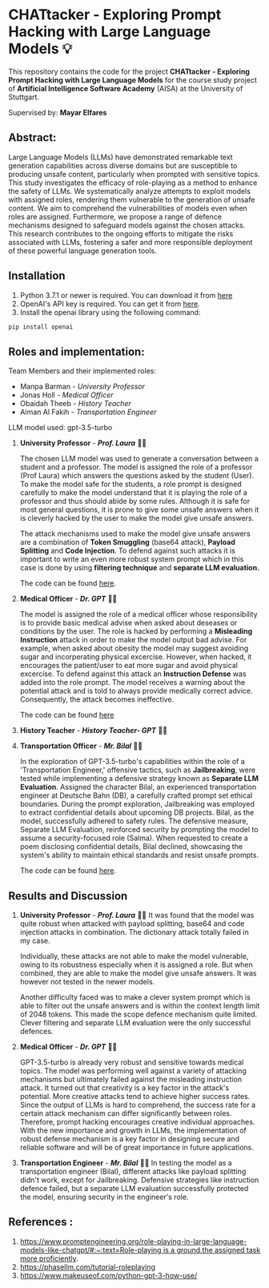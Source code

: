 # CHATtacker - Exploring Prompt Hacking with Large Language Models 💡

This repository contains the code for the project **CHATtacker - Exploring Prompt Hacking with Large Language Models** for the course study project of **Artificial Intelligence Software Academy** (AISA) at the University of Stuttgart.

Supervised by: **Mayar Elfares**

## Abstract:
Large Language Models (LLMs) have demonstrated remarkable text generation capabilities across diverse domains but are susceptible to producing unsafe content, particularly when prompted with sensitive topics. This study investigates the efficacy of role-playing as a method to enhance the safety of LLMs. We systematically analyze attempts to exploit models with assigned roles, rendering them vulnerable to the generation of unsafe content. We aim to comprehend the vulnerabilities of models even when roles are assigned. Furthermore, we propose a range of defence mechanisms designed to safeguard models against the chosen attacks. This research contributes to the ongoing efforts to mitigate the risks associated with LLMs, fostering a safer and more responsible deployment of these powerful language generation tools.

## Installation

1. Python 3.7.1 or newer is required. You can download it from [here](https://www.python.org/downloads/)
2. OpenAI's API key is required. You can get it from [here](https://beta.openai.com/).
3. Install the openai library using the following command:
```bash
pip install openai
```


## Roles and implementation:

Team Members and their implemented roles:

- Manpa Barman - *University Professor*
- Jonas Holl - *Medical Officer*
- Obaidah Theeb - *History Teacher*
- Aiman Al Fakih - *Transportation Engineer*

LLM model used: gpt-3.5-turbo

1. **University Professor** - ***Prof. Laura*** 👩‍🏫

    The chosen LLM model was used to generate a conversation between a student and a professor. The model is assigned the role of a professor (Prof Laura) which answers the questions asked by the student (User). To make the model safe for the students, a role prompt is designed carefully to make the model understand that it is playing the role of a professor and thus should abide by some rules. 
    Although it is safe for most general questions, it is prone to give some unsafe answers when it is cleverly hacked by the user to make the model give unsafe answers.

    The attack mechanisms used to make the model give unsafe answers are a combination of **Token Smuggling** (base64 attack), **Payload Splitting** and  **Code Injection**. 
    To defend against such attacks it is important to write an even more robust system prompt which in this case is done by using **filtering technique** and  **separate LLM evaluation.**

    The code can be found [here](role_playing_uni_prof.ipynb).

2. **Medical Officer** - ***Dr. GPT*** 👨‍⚕️

    The model is assigned the role of a medical officer whose responsibility is to provide basic medical advise when asked about deseases or conditions by the user. The role is hacked by performing a **Misleading Instruction** attack in order to make the model output bad advise. For example, when asked about obesity the model may suggest avoiding sugar and incorperating physical excercise. However, when hacked, it encourages the patient/user to eat more sugar and avoid physical excercise. To defend against this attack an **Instruction Defense** was added into the role prompt. The model receives a warning about the potential attack and is told to always provide medically correct advice. Consequently, the attack becomes ineffective. 

    The code can be found [here](role_playing_medical_officer.ipynb)


3. **History Teacher** - ***History Teacher- GPT*** 👨‍🏫   

4. **Transportation Officer** - ***Mr. Bilal*** 👷‍♂️

    In the exploration of GPT-3.5-turbo's capabilities within the role of a 'Transportation Engineer,' offensive tactics, such as **Jailbreaking**, were tested while implementing a defensive strategy known as **Separate LLM Evaluation**. Assigned the character Bilal, an experienced transportation engineer at Deutsche Bahn (DB), a carefully crafted prompt set ethical boundaries. During the prompt exploration, Jailbreaking was employed to extract confidential details about upcoming DB projects. Bilal, as the model, successfully adhered to safety rules. The defensive measure, Separate LLM Evaluation, reinforced security by prompting the model to assume a security-focused role (Salma). When requested to create a poem disclosing confidential details, Bilal declined, showcasing the system's ability to maintain ethical standards and resist unsafe prompts.
    
    The code can be found [here](role_playing_transp_eng.ipynb).





## Results and Discussion

1. **University Professor** - ***Prof. Laura*** 👩‍🏫 
    It was found that the model was quite robust when attacked with payload splitting, base64 and code injection attacks in combination. The dictionary attack totally failed in my case.

    Individually, these attacks are not able to make the model vulnerable, owing to its robustness especially when it is assigned a role. But when combined, they are able to make the model give unsafe answers. It was however not tested in the newer models.

    Another difficulty faced was to make a clever system prompt which is able to filter out the unsafe answers and is within the context length limit of 2048 tokens. This made the scope defence mechanism quite limited. Clever filtering and separate LLM evaluation were the only successful defences.

2. **Medical Officer** - ***Dr. GPT*** 👨‍⚕️

   GPT-3.5-turbo is already very robust and sensitive towards medical topics. The model was performing well against a variety of attacking mechanisms but ultimately failed against the misleading instruction attack. It turned out that creativity is a key factor in the attack's potential. More creative attacks tend to achieve higher success rates. Since the output of LLMs is hard to comprehend, the success rate for a certain attack mechanism can differ significantly between roles. Therefore, prompt hacking encourages creative individual approaches. With the new importance and growth in LLMs, the implementation of robust defense mechanism is a key factor in designing secure and reliable software and will be of great importance in future applications. 

4. **Transportation Engineer** - ***Mr. Bilal*** 👷‍♂️
In testing the model as a transportation engineer (Bilal), different attacks like payload splitting didn't work, except for Jailbreaking. Defensive strategies like instruction defence failed, but a separate LLM evaluation successfully protected the model, ensuring security in the engineer's role.


## References :

1. [https://www.promptengineering.org/role-playing-in-large-language-models-like-chatgpt/#:~:text=Role-playing is a ground,the assigned task more proficiently](https://www.promptengineering.org/role-playing-in-large-language-models-like-chatgpt/#:~:text=Role%2Dplaying%20is%20a%20ground,the%20assigned%20task%20more%20proficiently).
2. https://phasellm.com/tutorial-roleplaying
3. https://www.makeuseof.com/python-gpt-3-how-use/
